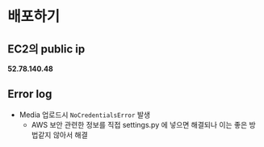 # 배포하기
## EC2의 public ip
<strong>52.78.140.48</strong>

## Error log
- Media 업로드시 `NoCredentialsError` 발생
  - AWS 보안 관련한 정보를 직접 settings.py 에 넣으면 해결되나 이는 좋은 방법같지 않아서 해결 
